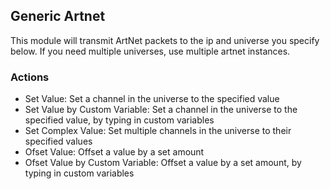 ## Generic Artnet

This module will transmit ArtNet packets to the ip and universe you specify below. If you need multiple universes, use multiple artnet instances.

### Actions

- Set Value: Set a channel in the universe to the specified value
- Set Value by Custom Variable: Set a channel in the universe to the specified value, by typing in custom variables
- Set Complex Value: Set multiple channels in the universe to their specified values
- Ofset Value: Offset a value by a set amount
- Ofset Value by Custom Variable: Offset a value by a set amount, by typing in custom variables
